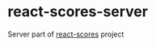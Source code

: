 # react-scores-server
Server part of [react-scores](https://github.com/polito-WA1-2020/react-scores/tree/with_fetch) project